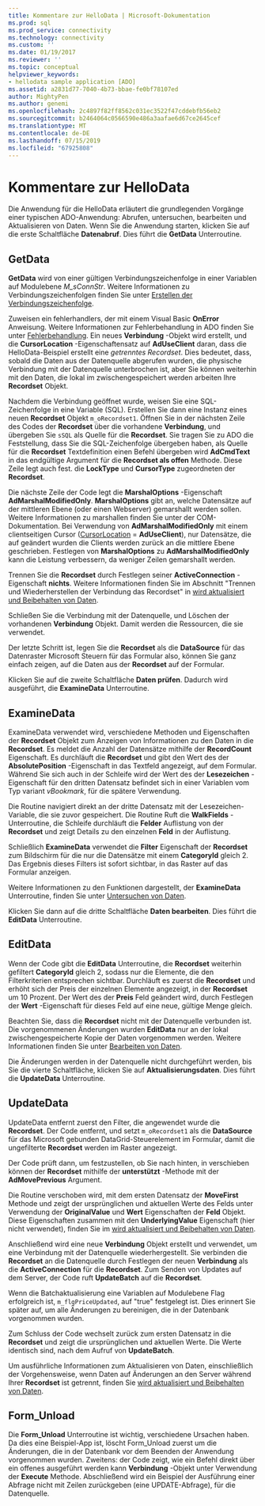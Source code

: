 ```yaml
---
title: Kommentare zur HelloData | Microsoft-Dokumentation
ms.prod: sql
ms.prod_service: connectivity
ms.technology: connectivity
ms.custom: ''
ms.date: 01/19/2017
ms.reviewer: ''
ms.topic: conceptual
helpviewer_keywords:
- hellodata sample application [ADO]
ms.assetid: a2831d77-7040-4b73-bbae-fe0bf78107ed
author: MightyPen
ms.author: genemi
ms.openlocfilehash: 2c4897f82ff8562c031ec3522f47cddebfb56eb2
ms.sourcegitcommit: b2464064c0566590e486a3aafae6d67ce2645cef
ms.translationtype: MT
ms.contentlocale: de-DE
ms.lasthandoff: 07/15/2019
ms.locfileid: "67925808"
---
```

# <a name="comments-on-hellodata"></a>Kommentare zur HelloData
Die Anwendung für die HelloData erläutert die grundlegenden Vorgänge einer typischen ADO-Anwendung: Abrufen, untersuchen, bearbeiten und Aktualisieren von Daten. Wenn Sie die Anwendung starten, klicken Sie auf die erste Schaltfläche **Datenabruf**. Dies führt die **GetData** Unterroutine.  
  
## <a name="getdata"></a>GetData  
 **GetData** wird von einer gültigen Verbindungszeichenfolge in einer Variablen auf Modulebene *M_sConnStr*. Weitere Informationen zu Verbindungszeichenfolgen finden Sie unter [Erstellen der Verbindungszeichenfolge](../../../ado/guide/data/creating-a-connection-string.md).  
  
 Zuweisen ein fehlerhandlers, der mit einem Visual Basic **OnError** Anweisung. Weitere Informationen zur Fehlerbehandlung in ADO finden Sie unter [Fehlerbehandlung](../../../ado/guide/data/error-handling.md). Ein neues **Verbindung** -Objekt wird erstellt, und die **CursorLocation** -Eigenschaftensatz auf **AdUseClient** daran, dass die HelloData-Beispiel erstellt eine  *getrenntes Recordset*. Dies bedeutet, dass, sobald die Daten aus der Datenquelle abgerufen wurden, die physische Verbindung mit der Datenquelle unterbrochen ist, aber Sie können weiterhin mit den Daten, die lokal im zwischengespeichert werden arbeiten Ihre **Recordset** Objekt.  
  
 Nachdem die Verbindung geöffnet wurde, weisen Sie eine SQL-Zeichenfolge in eine Variable (SQL). Erstellen Sie dann eine Instanz eines neuen **Recordset** Objekt `m_oRecordset1`. Öffnen Sie in der nächsten Zeile des Codes der **Recordset** über die vorhandene **Verbindung**, und übergeben Sie `sSQL` als Quelle für die **Recordset**. Sie tragen Sie zu ADO die Feststellung, dass Sie die SQL-Zeichenfolge übergeben haben, als Quelle für die **Recordset** Textdefinition einen Befehl übergeben wird **AdCmdText** in das endgültige Argument für die **Recordset als offen** Methode. Diese Zeile legt auch fest. die **LockType** und **CursorType** zugeordneten der **Recordset**.  
  
 Die nächste Zeile der Code legt die **MarshalOptions** -Eigenschaft **AdMarshalModifiedOnly**. **MarshalOptions** gibt an, welche Datensätze auf der mittleren Ebene (oder einen Webserver) gemarshallt werden sollen. Weitere Informationen zu marshallen finden Sie unter der COM-Dokumentation. Bei Verwendung von **AdMarshalModifiedOnly** mit einem clientseitigen Cursor ([CursorLocation](../../../ado/reference/ado-api/cursorlocation-property-ado.md) = **AdUseClient**), nur Datensätze, die auf geändert wurden die Clients werden zurück an die mittlere Ebene geschrieben. Festlegen von **MarshalOptions** zu **AdMarshalModifiedOnly** kann die Leistung verbessern, da weniger Zeilen gemarshallt werden.  
  
 Trennen Sie die **Recordset** durch Festlegen seiner **ActiveConnection** -Eigenschaft **nichts**. Weitere Informationen finden Sie im Abschnitt "Trennen und Wiederherstellen der Verbindung das Recordset" in [wird aktualisiert und Beibehalten von Daten](../../../ado/guide/data/updating-and-persisting-data.md).  
  
 Schließen Sie die Verbindung mit der Datenquelle, und Löschen der vorhandenen **Verbindung** Objekt. Damit werden die Ressourcen, die sie verwendet.  
  
 Der letzte Schritt ist, legen Sie die **Recordset** als die **DataSource** für das Datenraster Microsoft Steuern für das Formular also, können Sie ganz einfach zeigen, auf die Daten aus der **Recordset** auf der Formular.  
  
 Klicken Sie auf die zweite Schaltfläche **Daten prüfen**. Dadurch wird ausgeführt, die **ExamineData** Unterroutine.  
  
## <a name="examinedata"></a>ExamineData  
 ExamineData verwendet wird, verschiedene Methoden und Eigenschaften der **Recordset** Objekt zum Anzeigen von Informationen zu den Daten in die **Recordset**. Es meldet die Anzahl der Datensätze mithilfe der **RecordCount** Eigenschaft. Es durchläuft die **Recordset** und gibt den Wert des der **AbsolutePosition** -Eigenschaft in das Textfeld angezeigt, auf dem Formular. Während Sie sich auch in der Schleife wird der Wert des der **Lesezeichen** -Eigenschaft für den dritten Datensatz befindet sich in einer Variablen vom Typ variant *vBookmark*, für die spätere Verwendung.  
  
 Die Routine navigiert direkt an der dritte Datensatz mit der Lesezeichen-Variable, die sie zuvor gespeichert. Die Routine Ruft die **WalkFields** -Unterroutine, die Schleife durchläuft die **Felder** Auflistung von der **Recordset** und zeigt Details zu den einzelnen **Feld**  in der Auflistung.  
  
 Schließlich **ExamineData** verwendet die **Filter** Eigenschaft der **Recordset** zum Bildschirm für die nur die Datensätze mit einem **CategoryId** gleich 2. Das Ergebnis dieses Filters ist sofort sichtbar, in das Raster auf das Formular anzeigen.  
  
 Weitere Informationen zu den Funktionen dargestellt, der **ExamineData** Unterroutine, finden Sie unter [Untersuchen von Daten](../../../ado/guide/data/examining-data.md).  
  
 Klicken Sie dann auf die dritte Schaltfläche **Daten bearbeiten**. Dies führt die **EditData** Unterroutine.  
  
## <a name="editdata"></a>EditData  
 Wenn der Code gibt die **EditData** Unterroutine, die **Recordset** weiterhin gefiltert **CategoryId** gleich 2, sodass nur die Elemente, die den Filterkriterien entsprechen sichtbar. Durchläuft es zuerst die **Recordset** und erhöht sich der Preis der einzelnen Elemente angezeigt, in der **Recordset** um 10 Prozent. Der Wert des der **Preis** Feld geändert wird, durch Festlegen der **Wert** -Eigenschaft für dieses Feld auf eine neue, gültige Menge gleich.  
  
 Beachten Sie, dass die **Recordset** nicht mit der Datenquelle verbunden ist. Die vorgenommenen Änderungen wurden **EditData** nur an der lokal zwischengespeicherte Kopie der Daten vorgenommen werden. Weitere Informationen finden Sie unter [Bearbeiten von Daten](../../../ado/guide/data/editing-data.md).  
  
 Die Änderungen werden in der Datenquelle nicht durchgeführt werden, bis Sie die vierte Schaltfläche, klicken Sie auf **Aktualisierungsdaten**. Dies führt die **UpdateData** Unterroutine.  
  
## <a name="updatedata"></a>UpdateData  
 UpdateData entfernt zuerst den Filter, die angewendet wurde die **Recordset**. Der Code entfernt, und setzt `m_oRecordset1` als die **DataSource** für das Microsoft gebunden DataGrid-Steuerelement im Formular, damit die ungefilterte **Recordset** werden im Raster angezeigt.  
  
 Der Code prüft dann, um festzustellen, ob Sie nach hinten, in verschieben können der **Recordset** mithilfe der **unterstützt** -Methode mit der **AdMovePrevious** Argument.  
  
 Die Routine verschoben wird, mit dem ersten Datensatz der **MoveFirst** Methode und zeigt der ursprünglichen und aktuellen Werte des Felds unter Verwendung der **OriginalValue** und **Wert** Eigenschaften der **Feld** Objekt. Diese Eigenschaften zusammen mit den **UnderlyingValue** Eigenschaft (hier nicht verwendet), finden Sie im [wird aktualisiert und Beibehalten von Daten](../../../ado/guide/data/updating-and-persisting-data.md).  
  
 Anschließend wird eine neue **Verbindung** Objekt erstellt und verwendet, um eine Verbindung mit der Datenquelle wiederhergestellt. Sie verbinden die **Recordset** an die Datenquelle durch Festlegen der neuen **Verbindung** als die **ActiveConnection** für die **Recordset**. Zum Senden von Updates auf dem Server, der Code ruft **UpdateBatch** auf die **Recordset**.  
  
 Wenn die Batchaktualisierung eine Variablen auf Modulebene Flag erfolgreich ist, `m_flgPriceUpdated`, auf "true" festgelegt ist. Dies erinnert Sie später auf, um alle Änderungen zu bereinigen, die in der Datenbank vorgenommen wurden.  
  
 Zum Schluss der Code wechselt zurück zum ersten Datensatz in die **Recordset** und zeigt die ursprünglichen und aktuellen Werte. Die Werte identisch sind, nach dem Aufruf von **UpdateBatch**.  
  
 Um ausführliche Informationen zum Aktualisieren von Daten, einschließlich der Vorgehensweise, wenn Daten auf Änderungen an den Server während Ihrer **Recordset** ist getrennt, finden Sie [wird aktualisiert und Beibehalten von Daten](../../../ado/guide/data/updating-and-persisting-data.md).  
  
## <a name="formunload"></a>Form_Unload  
 Die **Form_Unload** Unterroutine ist wichtig, verschiedene Ursachen haben. Da dies eine Beispiel-App ist, löscht Form_Unload zuerst um die Änderungen, die in der Datenbank vor dem Beenden der Anwendung vorgenommen wurden. Zweitens: der Code zeigt, wie ein Befehl direkt über ein offenes ausgeführt werden kann **Verbindung** -Objekt unter Verwendung der **Execute** Methode. Abschließend wird ein Beispiel der Ausführung einer Abfrage nicht mit Zeilen zurückgeben (eine UPDATE-Abfrage), für die Datenquelle.
